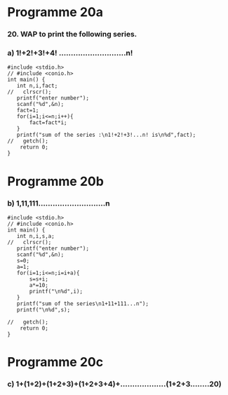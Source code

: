 # Programme 20a
### 20.	WAP to print the following series.
### a)	1!+2!+3!+4! ……………………….n!

```
#include <stdio.h>
// #include <conio.h>
int main() {
   int n,i,fact;
//   clrscr();
   printf("enter number");
   scanf("%d",&n);
   fact=1;
   for(i=1;i<=n;i++){
       fact=fact*i;
   }
   printf("sum of the series :\n1!+2!+3!...n! is\n%d",fact);
//   getch();
    return 0;
}
```
# Programme 20b
### b)	1,11,111……………………….n

```
#include <stdio.h>
// #include <conio.h>
int main() {
   int n,i,s,a;
//   clrscr();
   printf("enter number");
   scanf("%d",&n);
   s=0;
   a=1;
   for(i=1;i<=n;i=i+a){
       s=s+i;
       a*=10;
       printf("\n%d",i);
   }
   printf("sum of the series\n1+11+111...n");
   printf("\n%d",s);
   
//   getch();
    return 0;
}
```

# Programme 20c
### c)	1+(1+2)+(1+2+3)+(1+2+3+4)+……………….(1+2+3……..20)
